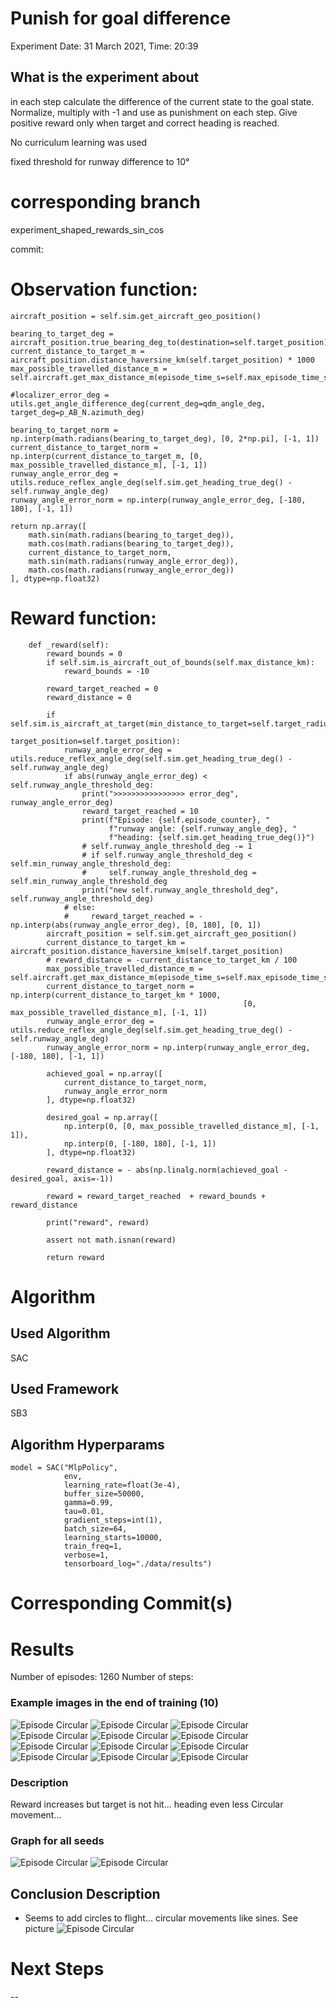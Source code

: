 # Punish for goal difference
Experiment Date: 31 March 2021, Time: 20:39 
## What is the experiment about
in each step calculate the difference of the current state to the goal state.
Normalize, multiply with -1 and use as punishment on each step.
Give positive reward only when target and correct heading is reached.

No curriculum learning was used

fixed threshold for runway difference to 10°

# corresponding branch 
experiment_shaped_rewards_sin_cos

commit: 

# Observation function:
```
aircraft_position = self.sim.get_aircraft_geo_position()

bearing_to_target_deg = aircraft_position.true_bearing_deg_to(destination=self.target_position)
current_distance_to_target_m = aircraft_position.distance_haversine_km(self.target_position) * 1000
max_possible_travelled_distance_m = self.aircraft.get_max_distance_m(episode_time_s=self.max_episode_time_s)

#localizer_error_deg = utils.get_angle_difference_deg(current_deg=qdm_angle_deg, target_deg=p_AB_N.azimuth_deg)

bearing_to_target_norm = np.interp(math.radians(bearing_to_target_deg), [0, 2*np.pi], [-1, 1])
current_distance_to_target_norm = np.interp(current_distance_to_target_m, [0, max_possible_travelled_distance_m], [-1, 1])
runway_angle_error_deg = utils.reduce_reflex_angle_deg(self.sim.get_heading_true_deg() - self.runway_angle_deg)
runway_angle_error_norm = np.interp(runway_angle_error_deg, [-180, 180], [-1, 1])

return np.array([
    math.sin(math.radians(bearing_to_target_deg)),
    math.cos(math.radians(bearing_to_target_deg)),
    current_distance_to_target_norm,
    math.sin(math.radians(runway_angle_error_deg)),
    math.cos(math.radians(runway_angle_error_deg))
], dtype=np.float32)
```

# Reward function:
```
    def _reward(self):
        reward_bounds = 0
        if self.sim.is_aircraft_out_of_bounds(self.max_distance_km):
            reward_bounds = -10

        reward_target_reached = 0
        reward_distance = 0

        if self.sim.is_aircraft_at_target(min_distance_to_target=self.target_radius_km,
                                          target_position=self.target_position):
            runway_angle_error_deg = utils.reduce_reflex_angle_deg(self.sim.get_heading_true_deg() - self.runway_angle_deg)
            if abs(runway_angle_error_deg) < self.runway_angle_threshold_deg:
                print(">>>>>>>>>>>>>>>> error_deg", runway_angle_error_deg)
                reward_target_reached = 10
                print(f"Episode: {self.episode_counter}, "
                      f"runway angle: {self.runway_angle_deg}, "
                      f"heading: {self.sim.get_heading_true_deg()}")
                # self.runway_angle_threshold_deg -= 1
                # if self.runway_angle_threshold_deg < self.min_runway_angle_threshold_deg:
                #     self.runway_angle_threshold_deg = self.min_runway_angle_threshold_deg
                print("new self.runway_angle_threshold_deg", self.runway_angle_threshold_deg)
            # else:
            #     reward_target_reached = - np.interp(abs(runway_angle_error_deg), [0, 180], [0, 1])
        aircraft_position = self.sim.get_aircraft_geo_position()
        current_distance_to_target_km = aircraft_position.distance_haversine_km(self.target_position)
        # reward_distance = -current_distance_to_target_km / 100
        max_possible_travelled_distance_m = self.aircraft.get_max_distance_m(episode_time_s=self.max_episode_time_s)
        current_distance_to_target_norm = np.interp(current_distance_to_target_km * 1000,
                                                    [0, max_possible_travelled_distance_m], [-1, 1])
        runway_angle_error_deg = utils.reduce_reflex_angle_deg(self.sim.get_heading_true_deg() - self.runway_angle_deg)
        runway_angle_error_norm = np.interp(runway_angle_error_deg, [-180, 180], [-1, 1])

        achieved_goal = np.array([
            current_distance_to_target_norm,
            runway_angle_error_norm
        ], dtype=np.float32)

        desired_goal = np.array([
            np.interp(0, [0, max_possible_travelled_distance_m], [-1, 1]),
            np.interp(0, [-180, 180], [-1, 1])
        ], dtype=np.float32)

        reward_distance = - abs(np.linalg.norm(achieved_goal - desired_goal, axis=-1))

        reward = reward_target_reached  + reward_bounds + reward_distance

        print("reward", reward)

        assert not math.isnan(reward)

        return reward
```

# Algorithm
## Used Algorithm
SAC 
## Used Framework
SB3
## Algorithm Hyperparams
```
model = SAC("MlpPolicy",
            env,
            learning_rate=float(3e-4),
            buffer_size=50000,
            gamma=0.99,
            tau=0.01,
            gradient_steps=int(1),
            batch_size=64,
            learning_starts=10000,
            train_freq=1,
            verbose=1,
            tensorboard_log="./data/results")
```


# Corresponding Commit(s)


# Results 
Number of episodes: 1260
Number of steps: 


### Example images in the end of training (10)
![Episode Circular](img/episode_284_target_circular.png)
![Episode Circular](img/episode_1230_heading.png)
![Episode Circular](img/episode_1231_target.png)
![Episode Circular](img/episode_1232_bounds.png)
![Episode Circular](img/episode_1233_bounds.png)
![Episode Circular](img/episode_1234_bounds.png)
![Episode Circular](img/episode_1235_bounds.png)
![Episode Circular](img/episode_1236_bounds.png)
![Episode Circular](img/episode_1237_bounds.png)
![Episode Circular](img/episode_1238_target.png)
![Episode Circular](img/episode_1239_bounds.png)
![Episode Circular](img/episode_1240-bounds.png)

### Description
Reward increases but target is not hit... heading even less
Circular movement...

### Graph for all seeds
![Episode Circular](img/sb3_rewardshaping_tensorboard_1_seeds_3.png)
![Episode Circular](img/sb3_rewardshaping_tensorboard_2_seeds_3.png)

## Conclusion Description
- Seems to add circles to flight... circular movements like sines. See picture
![Episode Circular](img/episode_284_target_circular.png)
# Next Steps
-- 